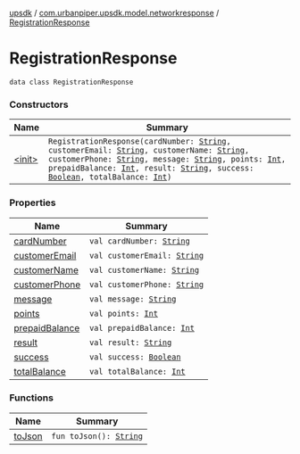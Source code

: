 [upsdk](../../index.md) / [com.urbanpiper.upsdk.model.networkresponse](../index.md) / [RegistrationResponse](./index.md)

# RegistrationResponse

`data class RegistrationResponse`

### Constructors

| Name | Summary |
|---|---|
| [&lt;init&gt;](-init-.md) | `RegistrationResponse(cardNumber: `[`String`](https://kotlinlang.org/api/latest/jvm/stdlib/kotlin/-string/index.html)`, customerEmail: `[`String`](https://kotlinlang.org/api/latest/jvm/stdlib/kotlin/-string/index.html)`, customerName: `[`String`](https://kotlinlang.org/api/latest/jvm/stdlib/kotlin/-string/index.html)`, customerPhone: `[`String`](https://kotlinlang.org/api/latest/jvm/stdlib/kotlin/-string/index.html)`, message: `[`String`](https://kotlinlang.org/api/latest/jvm/stdlib/kotlin/-string/index.html)`, points: `[`Int`](https://kotlinlang.org/api/latest/jvm/stdlib/kotlin/-int/index.html)`, prepaidBalance: `[`Int`](https://kotlinlang.org/api/latest/jvm/stdlib/kotlin/-int/index.html)`, result: `[`String`](https://kotlinlang.org/api/latest/jvm/stdlib/kotlin/-string/index.html)`, success: `[`Boolean`](https://kotlinlang.org/api/latest/jvm/stdlib/kotlin/-boolean/index.html)`, totalBalance: `[`Int`](https://kotlinlang.org/api/latest/jvm/stdlib/kotlin/-int/index.html)`)` |

### Properties

| Name | Summary |
|---|---|
| [cardNumber](card-number.md) | `val cardNumber: `[`String`](https://kotlinlang.org/api/latest/jvm/stdlib/kotlin/-string/index.html) |
| [customerEmail](customer-email.md) | `val customerEmail: `[`String`](https://kotlinlang.org/api/latest/jvm/stdlib/kotlin/-string/index.html) |
| [customerName](customer-name.md) | `val customerName: `[`String`](https://kotlinlang.org/api/latest/jvm/stdlib/kotlin/-string/index.html) |
| [customerPhone](customer-phone.md) | `val customerPhone: `[`String`](https://kotlinlang.org/api/latest/jvm/stdlib/kotlin/-string/index.html) |
| [message](message.md) | `val message: `[`String`](https://kotlinlang.org/api/latest/jvm/stdlib/kotlin/-string/index.html) |
| [points](points.md) | `val points: `[`Int`](https://kotlinlang.org/api/latest/jvm/stdlib/kotlin/-int/index.html) |
| [prepaidBalance](prepaid-balance.md) | `val prepaidBalance: `[`Int`](https://kotlinlang.org/api/latest/jvm/stdlib/kotlin/-int/index.html) |
| [result](result.md) | `val result: `[`String`](https://kotlinlang.org/api/latest/jvm/stdlib/kotlin/-string/index.html) |
| [success](success.md) | `val success: `[`Boolean`](https://kotlinlang.org/api/latest/jvm/stdlib/kotlin/-boolean/index.html) |
| [totalBalance](total-balance.md) | `val totalBalance: `[`Int`](https://kotlinlang.org/api/latest/jvm/stdlib/kotlin/-int/index.html) |

### Functions

| Name | Summary |
|---|---|
| [toJson](to-json.md) | `fun toJson(): `[`String`](https://kotlinlang.org/api/latest/jvm/stdlib/kotlin/-string/index.html) |
